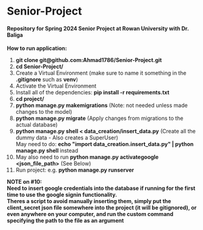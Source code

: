 # Senior-Project
#### Repository for Spring 2024 Senior Project at Rowan University with Dr. Baliga 

  **How to run application:**
  <ol>
  <li><b>git clone git@github.com:Ahmad1786/Senior-Project.git</b> </li>
  <li><b>cd Senior-Project/</b></li>
  <li>Create a Virtual Environment (make sure to name it something in the <b>.gitignore</b> such as <b>venv</b>)</li>
  <li>Activate the Virtual Environment</li>
  <li>Install all of the dependencies: <b>pip install -r requirements.txt</b></li>
  <li><b>cd project/</b></li>
  <li><b>python manage.py makemigrations</b> (Note: not needed unless made changes to the model)</li>
  <li><b>python manage.py migrate</b> (Apply changes from migrations to the actual database)</li>
  <li><b>python manage.py shell < data_creation/insert_data.py</b> (Create all the dummy data - Also creates a SuperUser) </li> 
  May need to do: <b>echo "import data_creation.insert_data.py" | python manage.py shell </b> instead
  <li>May also need to run <b>python manage.py activategoogle &lt;json_file_path&gt;</b> (See Below) </li>
  <li>Run project: e.g. <b>python manage.py runserver</b></li>
  </ol>

  **NOTE on #10: <br> Need to insert google credentials into the database if running for the first time to use the google signin functionality. <br> Theres a script to avoid manually inserting them, simply put the client_secret json file somewhere into the project (it will be gitignored), or even anywhere on your computer, and run the custom command specifying the path to the file as an argument**
